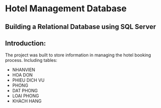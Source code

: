 # Hotel Management Database 
## Building a Relational Database using SQL Server
## Introduction:
The project was built to store information in managing the hotel booking process.
Including tables:
- NHANVIEN
- HOA DON
- PHIEU DICH VU
- PHONG
- DAT PHONG
- LOẠI PHONG
- KHACH HANG 
